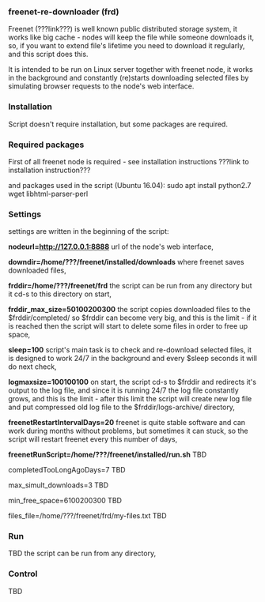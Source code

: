 ### freenet-re-downloader (frd)

Freenet (???link???) is well known public distributed storage system,
it works like big cache - nodes will keep the file while someone downloads it,
so, if you want to extend file's lifetime you need to download it regularly,
and this script does this.

It is intended to be run on Linux server together with freenet node,
it works in the background and constantly (re)starts downloading selected files by simulating browser requests to the node's web interface.

### Installation

Script doesn't require installation, but some packages are required.

### Required packages

First of all freenet node is required - see installation instructions ???link to installation instruction???

and packages used in the script (Ubuntu 16.04):
sudo apt install python2.7 wget libhtml-parser-perl

### Settings

settings are written in the beginning of the script:

**nodeurl=http://127.0.0.1:8888**
url of the node's web interface,

**downdir=/home/???/freenet/installed/downloads**
where freenet saves downloaded files,

**frddir=/home/???/freenet/frd**
the script can be run from any directory but it cd-s to this directory on start,

**frddir_max_size=50100200300**
the script copies downloaded files to the $frddir/completed/ so $frddir can become very big,
and this is the limit - if it is reached then the script will start to delete some files in order to free up space,

**sleep=100**
script's main task is to check and re-download selected files,
it is designed to work 24/7 in the background and every $sleep seconds it will do next check,

**logmaxsize=100100100**
on start, the script cd-s to $frddir and redirects it's output to the log file,
and since it is running 24/7 the log file constantly grows,
and this is the limit - after this limit the script will create new log file and put compressed old log file to the $frddir/logs-archive/ directory,

**freenetRestartIntervalDays=20**
freenet is quite stable software and can work during months without problems,
but sometimes it can stuck, so the script will restart freenet every this number of days,

**freenetRunScript=/home/???/freenet/installed/run.sh**
TBD

completedTooLongAgoDays=7
TBD

max_simult_downloads=3
TBD

min_free_space=6100200300
TBD

files_file=/home/???/freenet/frd/my-files.txt
TBD

### Run
TBD
the script can be run from any directory,

### Control
TBD

